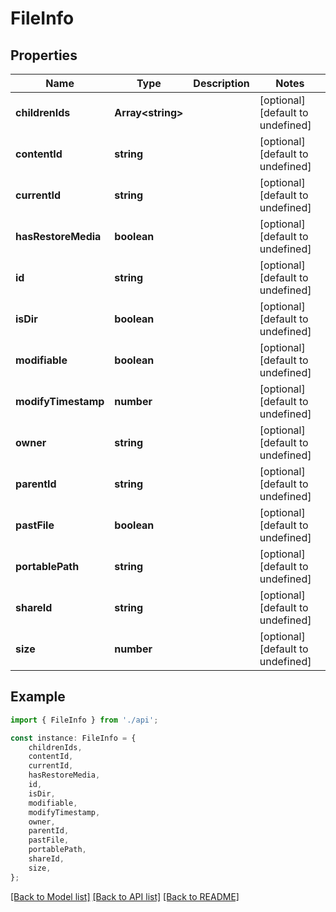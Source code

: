 # FileInfo


## Properties

Name | Type | Description | Notes
------------ | ------------- | ------------- | -------------
**childrenIds** | **Array&lt;string&gt;** |  | [optional] [default to undefined]
**contentId** | **string** |  | [optional] [default to undefined]
**currentId** | **string** |  | [optional] [default to undefined]
**hasRestoreMedia** | **boolean** |  | [optional] [default to undefined]
**id** | **string** |  | [optional] [default to undefined]
**isDir** | **boolean** |  | [optional] [default to undefined]
**modifiable** | **boolean** |  | [optional] [default to undefined]
**modifyTimestamp** | **number** |  | [optional] [default to undefined]
**owner** | **string** |  | [optional] [default to undefined]
**parentId** | **string** |  | [optional] [default to undefined]
**pastFile** | **boolean** |  | [optional] [default to undefined]
**portablePath** | **string** |  | [optional] [default to undefined]
**shareId** | **string** |  | [optional] [default to undefined]
**size** | **number** |  | [optional] [default to undefined]

## Example

```typescript
import { FileInfo } from './api';

const instance: FileInfo = {
    childrenIds,
    contentId,
    currentId,
    hasRestoreMedia,
    id,
    isDir,
    modifiable,
    modifyTimestamp,
    owner,
    parentId,
    pastFile,
    portablePath,
    shareId,
    size,
};
```

[[Back to Model list]](../README.md#documentation-for-models) [[Back to API list]](../README.md#documentation-for-api-endpoints) [[Back to README]](../README.md)
